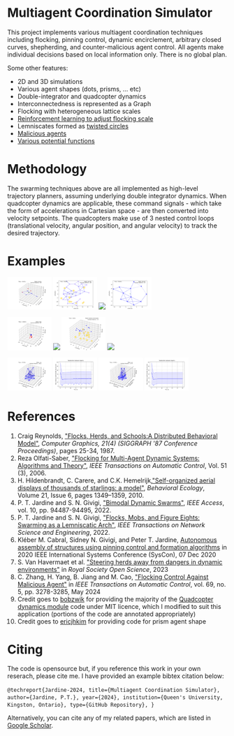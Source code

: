 # Multiagent Coordination Simulator

This project implements various multiagent coordination techniques including flocking, pinning control, dynamic encirclement, arbitrary closed curves, shepherding, and counter-malicious agent control. 
All agents make individual decisions based on local information only. There is no global plan. 

Some other features:

*  2D and 3D simulations
*  Various agent shapes (dots, prisms, ... etc)
*  Double-integrator and quadcopter dynamics 
*  Interconnectedness is represented as a Graph
*  Flocking with heterogeneous lattice scales
*  [Reinforcement learning to adjust flocking scale](https://github.com/tjards/assembly_via_Q-learning)
*  Lemniscates formed as [twisted circles](https://github.com/tjards/twisted_circles)
*  [Malicious agents](https://github.com/tjards/flocking_malicious)
*  [Various potential functions](https://github.com/tjards/survey_potential_functions)
 

# Methodology

The swarming techniques above are all implemented as high-level trajectory planners, assuming underlying double integrator dynamics. 
When quadcopter dynamics are applicable, these command signals - which take the form of accelerations in Cartesian space - are then converted into velocity setpoints.
The quadcopters make use of 3 nested control loops (translational velocity, angular position, and angular velocity) to track the desired trajectory.

# Examples

<p float="center">
    <img src="./visualization/public/pinning/animation_quads.gif" width="20%"> 
    <img src="./visualization/public/pinning/animation2D_pinning4.gif" width="20%">
    <img src="./visualization/public/hetero_lattice/animation2D.gif" width="20%">
    <img src="./visualization/public/hetero_lattice/animation2D_prism.gif" width="20%"> 
</p>

<p float="center">
    <img src="./visualization/public/shepherding/animation3D_shepherding.gif" width="20%">
    <img src="./visualization/public/encircle/animation_circle.gif" width="20%">
    <img src="./visualization/public/lemniscate/animation_12ger_w_obs.gif" width="20%">
    <img src="./visualization/public/lemniscate/dance_animation3D_HD.gif" width="20%">
</p>

<p float="center">
    <img src="./visualization/public/malicious/cao_animation3D_00.gif" width="20%">  
    <img src="./visualization/public/malicious/cao_malicious_0.png" width="20%">
    <img src="./visualization/public/malicious/cao_animation3D_11.gif" width="20%">  
    <img src="./visualization/public/malicious/cao_malicious_1.png" width="20%">
</p>


# References 

1. Craig Reynolds, ["Flocks, Herds, and Schools:A Distributed Behavioral Model"](https://www.red3d.com/cwr/papers/1987/boids.html), *Computer Graphics, 21(4) (SIGGRAPH '87 Conference Proceedings)*, pages 25-34, 1987.
2. Reza Olfati-Saber, ["Flocking for Multi-Agent Dynamic Systems: Algorithms and Theory"](https://ieeexplore.ieee.org/document/1605401), *IEEE Transactions on Automatic Control*, 
Vol. 51 (3), 2006.
3. H. Hildenbrandt, C. Carere, and C.K. Hemelrijk,["Self-organized aerial displays of thousands of starlings: a model"](https://academic.oup.com/beheco/article/21/6/1349/333856?login=false), *Behavioral Ecology*, Volume 21, Issue 6, pages 1349–1359, 2010.
4. P. T. Jardine and S. N. Givigi, ["Bimodal Dynamic Swarms"](https://ieeexplore.ieee.org/document/9857917), *IEEE Access*, vol. 10, pp. 94487-94495, 2022.
5. P. T. Jardine and S. N. Givigi, ["Flocks, Mobs, and Figure Eights: Swarming as a Lemniscatic Arch"](https://ieeexplore.ieee.org/document/9931405), *IEEE Transactions on Network Science and Engineering*, 2022.
6. Kléber M. Cabral, Sidney N. Givigi, and Peter T. Jardine, [Autonomous assembly of structures using pinning control and formation algorithms](https://ieeexplore-ieee-org.proxy.queensu.ca/document/9275901) in 2020 IEEE International Systems Conference (SysCon), 07 Dec 2020
7. S. Van Havermaet et al. ["Steering herds away from dangers in dynamic environments"](https://royalsocietypublishing.org/doi/10.1098/rsos.230015) in *Royal Society Open Science*, 2023
8. C. Zhang, H. Yang, B. Jiang and M. Cao, ["Flocking Control Against Malicious Agent"](https://ieeexplore.ieee.org/document/10264142) in *IEEE Transactions on Automatic Control*, vol. 69, no. 5, pp. 3278-3285, May 2024
9. Credit goes to [bobzwik](https://github.com/bobzwik) for providing the majority of the [Quadcopter dynamics module](https://github.com/tjards/multi-agent_sim/tree/master/agents/quadcopter_module) code under MIT licence, which I modified to suit this application (portions of the code are annotated appropriately)
10. Credit goes to [ericjhkim](https://github.com/ericjhkim) for providing code for prism agent shape

# Citing

The code is opensource but, if you reference this work in your own reserach, please cite me. I have provided an example bibtex citation below:

`@techreport{Jardine-2024,
  title={Multiagent Coordination Simulator},
  author={Jardine, P.T.},
  year={2024},
  institution={Queen's University, Kingston, Ontario},
  type={GitHub Repository},
}`

Alternatively, you can cite any of my related papers, which are listed in [Google Scholar](https://scholar.google.com/citations?hl=en&user=RGlv4ZUAAAAJ&view_op=list_works&sortby=pubdate).















 

